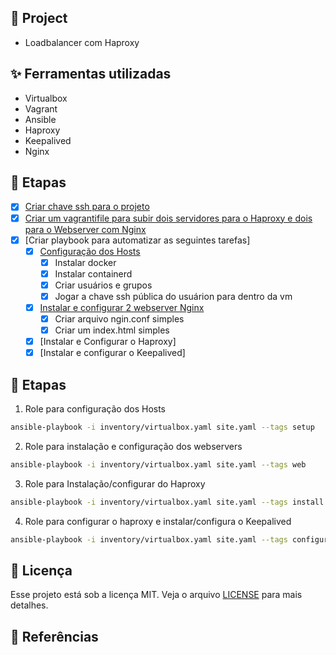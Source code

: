 ## 🌱 Project

- Loadbalancer com Haproxy

## ✨ Ferramentas utilizadas

- Virtualbox
- Vagrant
- Ansible
- Haproxy
- Keepalived
- Nginx

## 🚀 Etapas

- [x] [Criar chave ssh para o projeto](./keys/)
- [x] [Criar um vagrantifile para subir dois servidores para o Haproxy e dois para o Webserver com Nginx](./vagrantfile)
- [x] [Criar playbook para automatizar as seguintes tarefas]
    - [x] [Configuração dos Hosts](./roles/configure_hosts/)
        - [x] Instalar docker
        - [x] Instalar containerd
        - [x] Criar usuários e grupos
        - [x] Jogar a chave ssh pública do usuárion para dentro da vm
    - [x] [Instalar e configurar 2 webserver Nginx](./roles/configure_webserver/)
        - [x] Criar arquivo ngin.conf simples
        - [x] Criar um index.html simples
    - [x] [Instalar e Configurar o Haproxy]
    - [x] [Instalar e configurar o Keepalived]

## 🚀 Etapas

1. Role para configuração dos Hosts

```bash
ansible-playbook -i inventory/virtualbox.yaml site.yaml --tags setup
```

2. Role para instalação e configuração dos webservers

```bash
ansible-playbook -i inventory/virtualbox.yaml site.yaml --tags web
```

3. Role para Instalação/configurar do Haproxy

```bash
ansible-playbook -i inventory/virtualbox.yaml site.yaml --tags install
```

4. Role para configurar o haproxy e instalar/configura o Keepalived

```bash
ansible-playbook -i inventory/virtualbox.yaml site.yaml --tags configure
```

## 📄 Licença
Esse projeto está sob a licença MIT. Veja o arquivo [LICENSE](LICENSE) para mais detalhes.

## 🙇 Referências